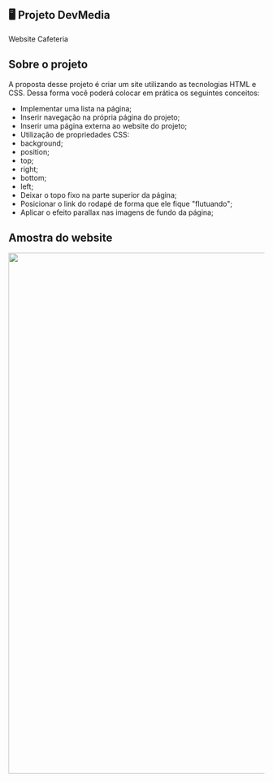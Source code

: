 ## 🖥 Projeto DevMedia

Website Cafeteria

## Sobre o projeto 

A proposta desse projeto é criar um site utilizando as tecnologias HTML e CSS. Dessa forma você poderá colocar em prática os seguintes conceitos:

* Implementar uma lista na página;
* Inserir navegação na própria página do projeto;
* Inserir uma página externa ao website do projeto;
* Utilização de propriedades CSS:
* background;
* position;
* top;
* right;
* bottom;
* left;
* Deixar o topo fixo na parte superior da página;
* Posicionar o link do rodapé de forma que ele fique "flutuando";
* Aplicar o efeito parallax nas imagens de fundo da página;

## Amostra do website 

<img width="1024px" src="./assets/amostra.png">


  
